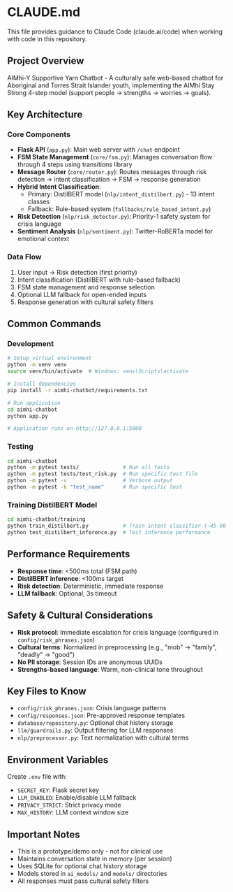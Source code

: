 # CLAUDE.md

This file provides guidance to Claude Code (claude.ai/code) when working with code in this repository.

## Project Overview

AIMhi-Y Supportive Yarn Chatbot - A culturally safe web-based chatbot for Aboriginal and Torres Strait Islander youth, implementing the AIMhi Stay Strong 4-step model (support people → strengths → worries → goals).

## Key Architecture

### Core Components
- **Flask API** (`app.py`): Main web server with `/chat` endpoint
- **FSM State Management** (`core/fsm.py`): Manages conversation flow through 4 steps using transitions library
- **Message Router** (`core/router.py`): Routes messages through risk detection → intent classification → FSM → response generation
- **Hybrid Intent Classification**: 
  - Primary: DistilBERT model (`nlp/intent_distilbert.py`) - 13 intent classes
  - Fallback: Rule-based system (`fallbacks/rule_based_intent.py`)
- **Risk Detection** (`nlp/risk_detector.py`): Priority-1 safety system for crisis language
- **Sentiment Analysis** (`nlp/sentiment.py`): Twitter-RoBERTa model for emotional context

### Data Flow
1. User input → Risk detection (first priority)
2. Intent classification (DistilBERT with rule-based fallback)  
3. FSM state management and response selection
4. Optional LLM fallback for open-ended inputs
5. Response generation with cultural safety filters

## Common Commands

### Development
```bash
# Setup virtual environment
python -m venv venv
source venv/bin/activate  # Windows: venv\Scripts\activate

# Install dependencies
pip install -r aimhi-chatbot/requirements.txt

# Run application
cd aimhi-chatbot
python app.py

# Application runs on http://127.0.0.1:5000
```

### Testing
```bash
cd aimhi-chatbot
python -m pytest tests/              # Run all tests
python -m pytest tests/test_risk.py  # Run specific test file
python -m pytest -v                  # Verbose output
python -m pytest -k "test_name"      # Run specific test
```

### Training DistilBERT Model
```bash
cd aimhi-chatbot/training
python train_distilbert.py           # Train intent classifier (~45-90 min on CPU)
python test_distilbert_inference.py  # Test inference performance
```

## Performance Requirements
- **Response time**: <500ms total (FSM path)
- **DistilBERT inference**: <100ms target
- **Risk detection**: Deterministic, immediate response
- **LLM fallback**: Optional, 3s timeout

## Safety & Cultural Considerations
- **Risk protocol**: Immediate escalation for crisis language (configured in `config/risk_phrases.json`)
- **Cultural terms**: Normalized in preprocessing (e.g., "mob" → "family", "deadly" → "good")
- **No PII storage**: Session IDs are anonymous UUIDs
- **Strengths-based language**: Warm, non-clinical tone throughout

## Key Files to Know
- `config/risk_phrases.json`: Crisis language patterns
- `config/responses.json`: Pre-approved response templates  
- `database/repository.py`: Optional chat history storage
- `llm/guardrails.py`: Output filtering for LLM responses
- `nlp/preprocessor.py`: Text normalization with cultural terms

## Environment Variables
Create `.env` file with:
- `SECRET_KEY`: Flask secret key
- `LLM_ENABLED`: Enable/disable LLM fallback
- `PRIVACY_STRICT`: Strict privacy mode
- `MAX_HISTORY`: LLM context window size

## Important Notes
- This is a prototype/demo only - not for clinical use
- Maintains conversation state in memory (per session)
- Uses SQLite for optional chat history storage
- Models stored in `ai_models/` and `models/` directories
- All responses must pass cultural safety filters